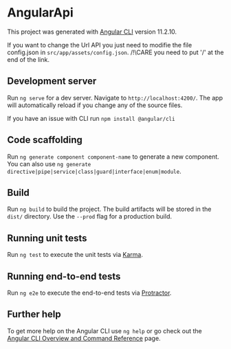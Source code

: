 # AngularApi

This project was generated with [Angular CLI](https://github.com/angular/angular-cli) version 11.2.10.

If you want to change the Url API you just need to modifie the file config.json in `src/app/assets/config.json`. /!\CARE you need to put '/' at the end of the link.

## Development server

Run `ng serve` for a dev server. Navigate to `http://localhost:4200/`. The app will automatically reload if you change any of the source files.

If you have an issue with CLI run `npm install @angular/cli`

## Code scaffolding

Run `ng generate component component-name` to generate a new component. You can also use `ng generate directive|pipe|service|class|guard|interface|enum|module`.

## Build

Run `ng build` to build the project. The build artifacts will be stored in the `dist/` directory. Use the `--prod` flag for a production build.

## Running unit tests

Run `ng test` to execute the unit tests via [Karma](https://karma-runner.github.io).

## Running end-to-end tests

Run `ng e2e` to execute the end-to-end tests via [Protractor](http://www.protractortest.org/).

## Further help

To get more help on the Angular CLI use `ng help` or go check out the [Angular CLI Overview and Command Reference](https://angular.io/cli) page.
